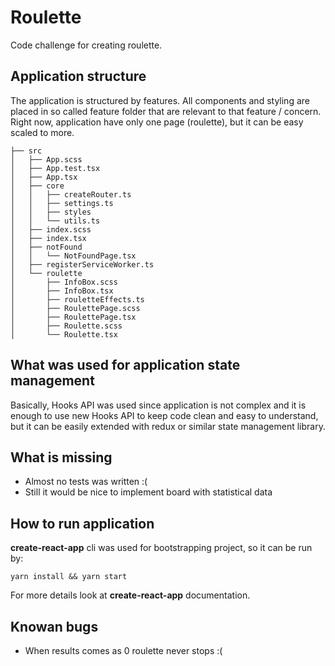 # Roulette

Code challenge for creating roulette.



## Application structure

The application is structured by features. All components and styling are placed in so called feature folder that are relevant to that feature / concern. Right now,  application have only one page (roulette), but it can be easy scaled to more.

```
├── src
│   ├── App.scss
│   ├── App.test.tsx
│   ├── App.tsx
│   ├── core
│   │   ├── createRouter.ts
│   │   ├── settings.ts
│   │   ├── styles
│   │   └── utils.ts
│   ├── index.scss
│   ├── index.tsx
│   ├── notFound
│   │   └── NotFoundPage.tsx
│   ├── registerServiceWorker.ts
│   └── roulette
│       ├── InfoBox.scss
│       ├── InfoBox.tsx
│       ├── rouletteEffects.ts
│       ├── RoulettePage.scss
│       ├── RoulettePage.tsx
│       ├── Roulette.scss
│       └── Roulette.tsx

```



## What was used for application state management

Basically, Hooks API was used since application is not complex and it is enough to use new Hooks API to keep code clean and easy to understand, but it can be easily extended with redux or similar state management library.



## What is missing

* Almost no tests was written :(
* Still it would be nice to implement board with statistical data



## How to run application

**create-react-app**  cli was used for bootstrapping project, so it can be run by:

`yarn install && yarn start`

For more details look at **create-react-app** documentation.

## Knowan bugs

* When results comes as 0 roulette never stops :(

